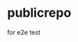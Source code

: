 # publicrepo
for e2e test











































































































































































































































































































































































































































































































































































